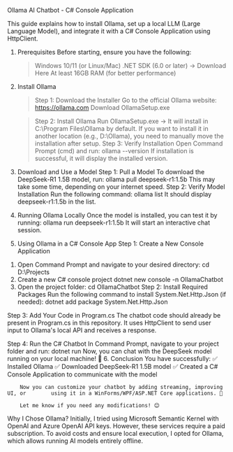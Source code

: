 Ollama AI Chatbot - C# Console Application

This guide explains how to install Ollama, set up a local LLM (Large Language Model), and integrate it with a C# Console Application using HttpClient.

1. Prerequisites
	Before starting, ensure you have the following:
 	> Windows 10/11 (or Linux/Mac)
 	> .NET SDK (6.0 or later) → Download Here
 	> At least 16GB RAM (for better performance)

2. Install Ollama
    >  Step 1: Download the Installer
    >  Go to the official Ollama website: https://ollama.com
    >  Download OllamaSetup.exe

    >  Step 2: Install Ollama
    >  Run OllamaSetup.exe → It will install in C:\Program Files\Ollama by default.
    >  If you want to install it in another location (e.g., D:\Ollama), you need to        	manually move the installation after setup.
    >  Step 3: Verify Installation
       Open Command Prompt (cmd) and run:
		ollama --version
       If installation is successful, it will display the installed version.

3. Download and Use a Model
	Step 1: Pull a Model
	To download the DeepSeek-R1 1.5B model, run:
	ollama pull deepseek-r1:1.5b
	This may take some time, depending on your internet speed.
	Step 2: Verify Model Installation
	Run the following command:
	ollama list
	It should display deepseek-r1:1.5b in the list.
4. Running Ollama Locally
	Once the model is installed, you can test it by running:
	ollama run deepseek-r1:1.5b
	It will start an interactive chat session.

5. Using Ollama in a C# Console App
Step 1: Create a New Console Application
1) Open Command Prompt and navigate to your desired directory:
	cd D:\Projects
2) Create a new C# console project
	dotnet new console -n OllamaChatbot
3) Open the project folder:
	cd OllamaChatbot
Step 2: Install Required Packages
Run the following command to install System.Net.Http.Json (if needed):
	dotnet add package System.Net.Http.Json

Step 3: Add Your Code in Program.cs
	The chatbot code should already be present in Program.cs in this repository.
	It uses HttpClient to send user input to Ollama's local API and receives a 	response.

Step 4: Run the C# Chatbot
	In Command Prompt, navigate to your project folder and run:
	dotnet run
	Now, you can chat with the DeepSeek model running on your local machine! 🎉
6. Conclusion
	You have successfully:
		✅ Installed Ollama
		✅ Downloaded DeepSeek-R1 1.5B model
		✅ Created a C# Console Application to communicate with the model

		Now you can customize your chatbot by adding streaming, improving UI, or 		using it in a WinForms/WPF/ASP.NET Core applications. 🚀

		Let me know if you need any modifications! 😊

Why I Chose Ollama?
Initially, I tried using Microsoft Semantic Kernel with OpenAI and Azure OpenAI API keys. 
However, these services require a paid subscription. 
To avoid costs and ensure local execution, I opted for Ollama, which allows running AI models entirely offline.

